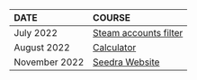 | DATE          | COURSE                                                                                           |
|:--------------|:-------------------------------------------------------------------------------------------------|
| July 2022     | [Steam accounts filter](https://github.com/glebsuprun/Portfolio/tree/main/steam-accounts-filter) |
| August 2022   | [Calculator](https://github.com/glebsuprun/Portfolio/tree/main/calculator)                       |
| November 2022 | [Seedra Website](https://github.com/glebsuprun/Portfolio/tree/main/seedra-website)               |
